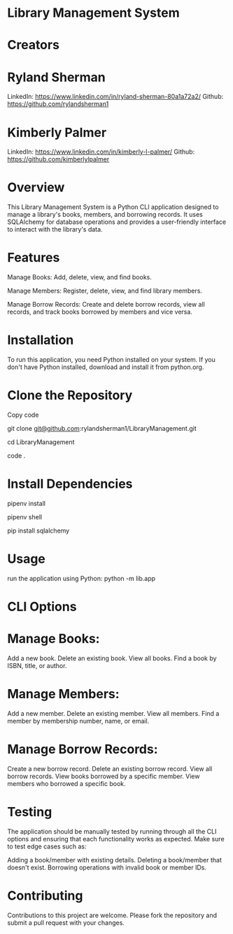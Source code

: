 # Library Management System

# Creators

# Ryland Sherman

LinkedIn: https://www.linkedin.com/in/ryland-sherman-80a1a72a2/
Github: https://github.com/rylandsherman1

# Kimberly Palmer

LinkedIn: https://www.linkedin.com/in/kimberly-l-palmer/
Github: https://github.com/kimberlylpalmer

# Overview

This Library Management System is a Python CLI application designed to manage a library's books, members, and borrowing records. It uses SQLAlchemy for database operations and provides a user-friendly interface to interact with the library's data.

# Features

Manage Books: Add, delete, view, and find books.

Manage Members: Register, delete, view, and find library members.

Manage Borrow Records: Create and delete borrow records, view all records, and track books borrowed by members and vice versa.

# Installation

To run this application, you need Python installed on your system. If you don't have Python installed, download and install it from python.org.

# Clone the Repository

Copy code

git clone git@github.com:rylandsherman1/LibraryManagement.git

cd LibraryManagement

code .

# Install Dependencies

pipenv install

pipenv shell

pip install sqlalchemy

# Usage

run the application using Python:
python -m lib.app

# CLI Options

# Manage Books:

Add a new book.
Delete an existing book.
View all books.
Find a book by ISBN, title, or author.

# Manage Members:

Add a new member.
Delete an existing member.
View all members.
Find a member by membership number, name, or email.

# Manage Borrow Records:

Create a new borrow record.
Delete an existing borrow record.
View all borrow records.
View books borrowed by a specific member.
View members who borrowed a specific book.

# Testing

The application should be manually tested by running through all the CLI options and ensuring that each functionality works as expected. Make sure to test edge cases such as:

Adding a book/member with existing details.
Deleting a book/member that doesn't exist.
Borrowing operations with invalid book or member IDs.

# Contributing

Contributions to this project are welcome. Please fork the repository and submit a pull request with your changes.
